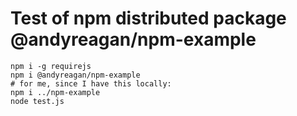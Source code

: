 # Test of npm distributed package @andyreagan/npm-example

```
npm i -g requirejs
npm i @andyreagan/npm-example
# for me, since I have this locally:
npm i ../npm-example
node test.js
```